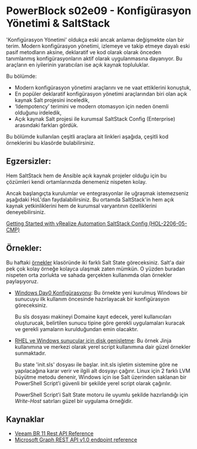# PowerBlock s02e09 - Konfigürasyon Yönetimi & SaltStack

'Konfigürasyon Yönetimi' oldukça eski ancak anlamaı değişmekte olan bir terim. Modern konfigürasyon yönetimi, izlemeye ve takip etmeye dayalı eski pasif metodların aksine, deklaratif ve kod olarak olarak önceden tanımlanmış konfigürasyonların aktif olarak uygulanmasına dayanıyor. Bu araçların en iyilerinin yaratıcıları ise açık kaynak topluluklar.

Bu bölümde:
- Modern konfigürasyon yönetimi araçlarını ve ne vaat ettiklerini konuştuk,
- En popüler deklaratif konfigürasyon yönetimi araçlarından biri olan açık kaynak Salt projesini inceledik,
- ‘Idempotency’ terimini ve modern otomasyon için neden önemli olduğunu irdeledik,
- Açık kaynak Salt projesi ile kurumsal SaltStack Config (Enterprise) arasındaki farkları gördük.


Bu bölümde kullanılan çeşitli araçlara ait linkleri aşağıda, çeşitli kod örneklerini bu klasörde bulabilirsiniz.

## Egzersizler:
Hem SaltStack hem de Ansible açık kaynak projeler olduğu için bu çözümleri kendi ortamlarınızda denemeniz nispeten kolay.  
  
Ancak başlangıçta kurulumlar ve entegrasyonlar ile uğraşmak istemezseniz aşağıdaki HoL'dan faydalabilirsiniz. Bu ortamda SaltStack'in hem açık kaynak yetkinliklerini hem de kurumsal varyantının özelliklerini deneyebilirsiniz.  
  
[Getting Started with vRealize Automation SaltStack Config (HOL-2206-05-CMP)](https://pathfinder.vmware.com/v3/activity/vrealize_automation_saltstack_hol)

## Örnekler:
Bu haftaki [örnekler](./Ornekler/) klasöründe iki farklı Salt State göreceksiniz. Salt'a dair pek çok kolay örneğe kolayca ulaşmak zaten mümkün. O yüzden buradan nispeten orta zorlukta ve sahada gerçekten kullanımda olan örnekler paylaşıyoruz.

- [Windows Day0 Konfigürasyonu](./Ornekler/WindowsDay0.sls): Bu örnekte yeni kurulmuş Windows bir sunucuyu ilk kullanım öncesinde hazırlayacak bir konfigürasyon göreceksiniz.  
  
  Bu sls dosyası makineyi Domaine kayıt edecek, yerel kullanıcıları oluşturucak, belirtilen sunucu tipine göre gerekli uygulamaları kuracak ve gerekli yamaların kurulduğundan emin olacaktır.

- [RHEL ve Windows sunucular için disk genişletme](./Ornekler/DiskGenislet/): Bu örnek Jinja kullanımına ve merkezi olarak yerel script kullanımına dair güzel örnekler sunmaktadır.  
    
  Bu state 'init.sls' dosyası ile başlar. init.sls işletim sistemine göre ne yapılacağına karar verir ve ilgili alt dosyayı çağırır. Linux için 2 farklı LVM büyütme metodu denenir, Windows için ise Salt üzerinden saklanan bir PowerShell Script'i güvenli bir şekilde yerel script olarak çağırılır.  
    
  PowerShell Script'i Salt State motoru ile uyumlu şekilde hazırlandığı için *Write-Host* satırları güzel bir uygulama örneğidir.

## Kaynaklar
- [Veeam BR 11 Rest API Reference](https://helpcenter.veeam.com/docs/backup/vbr_rest/reference/vbr-rest-v1-rev2.html?ver=110)
- [Microsoft Graph REST API v1.0 endpoint reference](https://learn.microsoft.com/en-us/graph/api/overview?view=graph-rest-1.0&preserve-view=true)